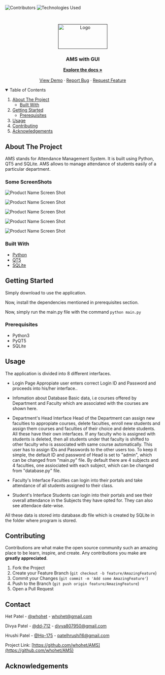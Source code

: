 
<!--
*** Thanks for checking out the Best-README-Template. If you have a suggestion
*** that would make this better, please fork the repo and create a pull request
*** or simply open an issue with the tag "enhancement".
*** Thanks again! Now go create something AMAZING! :D
-->



<!-- PROJECT SHIELDS -->
<!--
*** I'm using markdown "reference style" links for readability.
*** Reference links are enclosed in brackets [ ] instead of parentheses ( ).
*** See the bottom of this document for the declaration of the reference variables
*** for contributors-url, forks-url, etc. This is an optional, concise syntax you may use.
*** https://www.markdownguide.org/basic-syntax/#reference-style-links
-->
![Contributors][contributors-shield]
![Technologies Used][t-s]


<!-- PROJECT LOGO -->
<br />
<p align="center">
  <a href="">
    <img src="images/logo.png" alt="Logo" width="160" height="80">
  </a>

  <h3 align="center">AMS with GUI</h3>

  <p align="center">
    <a href="https://github.com/whohet/AMS/"><strong>Explore the docs »</strong></a>
    <br />
    <br />
    <a href="https://github.com/whohet/AMS/">View Demo</a>
    ·
    <a href="https://github.com/whohet/AMS/issues">Report Bug</a>
    ·
    <a href="https://github.com/whohet/AMS/issues">Request Feature</a>
  </p>
</p>



<!-- TABLE OF CONTENTS -->
<details open="open">
  <summary>Table of Contents</summary>
  <ol>
    <li>
      <a href="#about-the-project">About The Project</a>
      <ul>
        <li><a href="#built-with">Built With</a></li>
      </ul>
    </li>
    <li>
      <a href="#getting-started">Getting Started</a>
      <ul>
        <li><a href="#prerequisites">Prerequisites</a></li>
      </ul>
    </li>
    <li><a href="#usage">Usage</a></li>
    <li><a href="#contributing">Contributing</a></li>
    <li><a href="#acknowledgements">Acknowledgements</a></li>
  </ol>
</details>



<!-- ABOUT THE PROJECT -->
## About The Project


AMS stands for Attendance Management System. It is built using Python, QT5 and SQLite.
AMS allows to manage attendance of students easily of a particular department.

### Some ScreenShots
![Product Name Screen Shot][product-screenshot1]

![Product Name Screen Shot][product-screenshot2]

![Product Name Screen Shot][product-screenshot3]

![Product Name Screen Shot][product-screenshot4]

![Product Name Screen Shot][product-screenshot5]

### Built With


* [Python](https://www.python.org/)
* [QT5](https://www.qt.io/)
* [SQLite](https://www.sqlite.org/)



<!-- GETTING STARTED -->
## Getting Started

Simply download to use the application.

Now, install the dependencies mentioned in prerequisites section.

Now, simply run the main.py file with the command `python main.py`

### Prerequisites

* Python3
* PyQT5
* SQLite

<!-- USAGE EXAMPLES -->
## Usage
The application is divided into 8 different interfaces.
* Login Page
Appropiate user enters correct Login ID and Password and proceeds into his/her interface..

* Infomation about Database
Basic data, i.e courses offered by Department and Faculty which are associated with the courses are shown here.

* Department's Head Interface
Head of the Department can assign new faculties to appropiate courses, delete faculties, enroll new students and assign them courses and faculties of their choice  and delete students. All these have their own interfaces.
If any faculty who is assigned with students is deleted, then all students under that faculty is shifted to other faculty who is associated with same course automatically.
This user has to assign IDs and Passwords to the other users too.
To keep it simple, the default ID and password of Head is set to "admin", which can be changed from "main.py" file.
By default there are 4 subjects and 4 faculties, one assiociated with each subject, which can be changed from "database.py" file.

* Faculty's Interface
Faculties can login into their portals and take attendance of all students assigned to their class.

* Student's Interface
Students can login into their portals and see their overall attendance in the Subjects they have opted for. They can also see attendace date-wise.

All these data is stored into database.db file which is created by SQLite in the folder where program is stored.
<!-- CONTRIBUTING -->
## Contributing

Contributions are what make the open source community such an amazing place to be learn, inspire, and create. Any contributions you make are **greatly appreciated**.

1. Fork the Project
2. Create your Feature Branch (`git checkout -b feature/AmazingFeature`)
3. Commit your Changes (`git commit -m 'Add some AmazingFeature'`)
4. Push to the Branch (`git push origin feature/AmazingFeature`)
5. Open a Pull Request


<!-- CONTACT -->
## Contact


Het Patel - [@whohet](https://github.com/whohet) - whohet@gmail.com

Divya Patel - [@dd-712](https://github.com/dd-712) - divya807950@gmail.com

Hrushi Patel - [@Hp-175](https://github.com/Hp-175) - patelhrushi16@gmail.com

Project Link: [https://github.com/whohet/AMS](https://github.com/whohet/AMS)



<!-- ACKNOWLEDGEMENTS -->
## Acknowledgements


[contributors-shield]: https://img.shields.io/github/contributors/whohet/AMS
[contributors-url]: https://github.com/othneildrew/Best-README-Template/graphs/contributors
[t-s]: https://img.shields.io/badge/Python3%2C%20QT5-SQLite-blue
[product-screenshot1]: images/ss1.png
[product-screenshot2]: images/ss2.png
[product-screenshot3]: images/ss3.png
[product-screenshot4]: images/ss4.png
[product-screenshot5]: images/ss5.png

